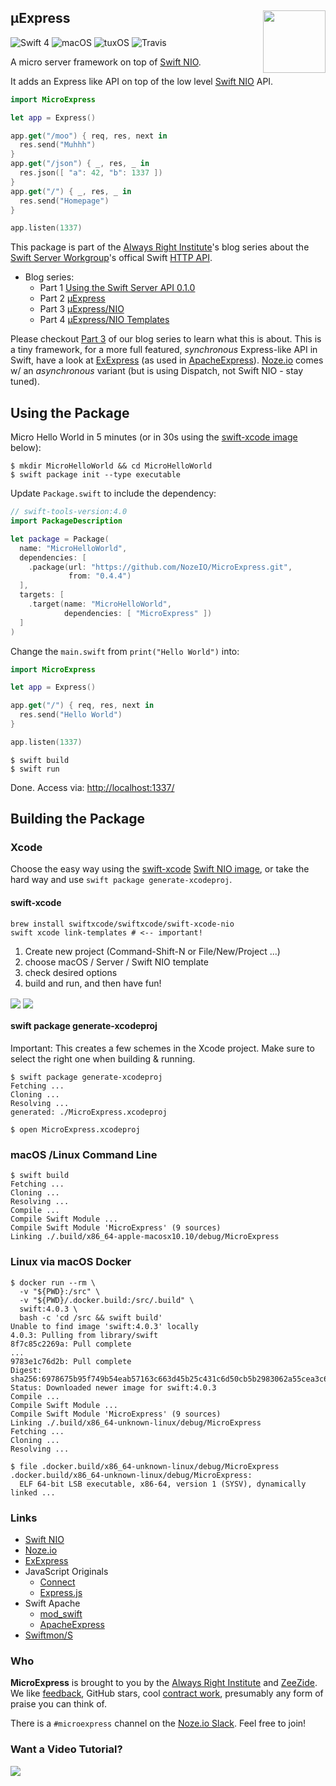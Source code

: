 <h2>µExpress
  <img src="http://zeezide.com/img/MicroExpressIcon1024.png"
       align="right" width="100" height="100" />
</h2>

![Swift 4](https://img.shields.io/badge/swift-4-blue.svg)
![macOS](https://img.shields.io/badge/os-macOS-green.svg?style=flat)
![tuxOS](https://img.shields.io/badge/os-tuxOS-green.svg?style=flat)
![Travis](https://travis-ci.org/NozeIO/MicroExpress.svg?branch=master)

A micro server framework on top of
[Swift NIO](https://github.com/apple/swift-nio).

It adds an Express like API on top of the 
low level [Swift NIO](https://github.com/apple/swift-nio/tree/1.1.0) API.
```swift
import MicroExpress

let app = Express()

app.get("/moo") { req, res, next in
  res.send("Muhhh")
}
app.get("/json") { _, res, _ in
  res.json([ "a": 42, "b": 1337 ])
}
app.get("/") { _, res, _ in
  res.send("Homepage")
}

app.listen(1337)
```


This package is part of the 
[Always Right Institute](http://www.alwaysrightinstitute.com)'s
blog series about the 
[Swift Server Workgroup](https://swift.org/server-apis/)'s
offical Swift
[HTTP API](https://github.com/swift-server/http).

- Blog series:
  - Part 1 [Using the Swift Server API 0.1.0](http://www.alwaysrightinstitute.com/http-010/)
  - Part 2 [µExpress](http://www.alwaysrightinstitute.com/microexpress/)
  - Part 3 [µExpress/NIO](http://www.alwaysrightinstitute.com/microexpress-nio)
  - Part 4 [µExpress/NIO Templates](http://www.alwaysrightinstitute.com/microexpress-nio-templates)

Please checkout [Part 3](http://www.alwaysrightinstitute.com/microexpress-nio)
of our blog series to learn what this is about.
This is a tiny framework, for a more full featured, *synchronous*
Express-like API in Swift, have a look at 
[ExExpress](https://github.com/modswift/ExExpress)
(as used in [ApacheExpress](http://apacheexpress.io)).
[Noze.io](http://noze.io) comes w/ an *asynchronous* variant (but is using
Dispatch, not Swift NIO - stay tuned).


## Using the Package

Micro Hello World in 5 minutes (or in 30s using the 
[swift-xcode image](#swift-xcode) below):

```shell
$ mkdir MicroHelloWorld && cd MicroHelloWorld
$ swift package init --type executable
```

Update `Package.swift` to include the dependency:
```swift
// swift-tools-version:4.0
import PackageDescription

let package = Package(
  name: "MicroHelloWorld",
  dependencies: [
    .package(url: "https://github.com/NozeIO/MicroExpress.git", 
             from: "0.4.4")
  ],
  targets: [
    .target(name: "MicroHelloWorld",
            dependencies: [ "MicroExpress" ])
  ]
)
```

Change the `main.swift` from `print("Hello World")` into:
```swift
import MicroExpress

let app = Express()

app.get("/") { req, res, next in
  res.send("Hello World")
}

app.listen(1337)
```

```shell
$ swift build
$ swift run
```

Done. Access via: [http://localhost:1337/](http://localhost:1337/)


## Building the Package

### Xcode

Choose the easy way using the 
[swift-xcode](https://swiftxcode.github.io)
[Swift NIO image](https://github.com/SwiftXcode/SwiftNIO_XcodeImage),
or take the hard way and use `swift package generate-xcodeproj`.

#### swift-xcode

```shell
brew install swiftxcode/swiftxcode/swift-xcode-nio
swift xcode link-templates # <-- important!
```

1. Create new project (Command-Shift-N or File/New/Project ...)
2. choose macOS / Server / Swift NIO template
3. check desired options
4. build and run, and then have fun!

<img src="http://zeezide.com/img/microexpress-nio/01-new-project.jpg" align="center" />

<img src="http://zeezide.com/img/microexpress-nio/02-new-project.jpg" align="center" />

#### swift package generate-xcodeproj

Important: This creates a few schemes in the Xcode project. Make sure to
           select the right one when building & running.

```shell
$ swift package generate-xcodeproj
Fetching ...
Cloning ...
Resolving ...
generated: ./MicroExpress.xcodeproj

$ open MicroExpress.xcodeproj
```

### macOS /Linux Command Line

```shell
$ swift build
Fetching ...
Cloning ...
Resolving ...
Compile ...
Compile Swift Module ...
Compile Swift Module 'MicroExpress' (9 sources)
Linking ./.build/x86_64-apple-macosx10.10/debug/MicroExpress
```

### Linux via macOS Docker

```shell
$ docker run --rm \
  -v "${PWD}:/src" \
  -v "${PWD}/.docker.build:/src/.build" \
  swift:4.0.3 \
  bash -c 'cd /src && swift build'
Unable to find image 'swift:4.0.3' locally
4.0.3: Pulling from library/swift
8f7c85c2269a: Pull complete 
...
9783e1c76d2b: Pull complete 
Digest: sha256:6978675b95f749b54eab57163c663d45b25c431c6d50cb5b2983062a55cea3c6
Status: Downloaded newer image for swift:4.0.3
Compile ...
Compile Swift Module ...
Compile Swift Module 'MicroExpress' (9 sources)
Linking ./.build/x86_64-unknown-linux/debug/MicroExpress
Fetching ...
Cloning ...
Resolving ...

$ file .docker.build/x86_64-unknown-linux/debug/MicroExpress
.docker.build/x86_64-unknown-linux/debug/MicroExpress: 
  ELF 64-bit LSB executable, x86-64, version 1 (SYSV), dynamically linked ...
```


### Links

- [Swift NIO](https://github.com/apple/swift-nio)
- [Noze.io](http://noze.io)
- [ExExpress](https://github.com/modswift/ExExpress)
- JavaScript Originals
  - [Connect](https://github.com/senchalabs/connect)
  - [Express.js](http://expressjs.com/en/starter/hello-world.html)
- Swift Apache
  - [mod_swift](http://mod-swift.org)
  - [ApacheExpress](http://apacheexpress.io)
- [Swiftmon/S](https://github.com/NozeIO/swiftmons)

### Who

**MicroExpress** is brought to you by
the
[Always Right Institute](http://www.alwaysrightinstitute.com)
and
[ZeeZide](http://zeezide.de).
We like 
[feedback](https://twitter.com/ar_institute), 
GitHub stars, 
cool [contract work](http://zeezide.com/en/services/services.html),
presumably any form of praise you can think of.

There is a `#microexpress` channel on the 
[Noze.io Slack](http://slack.noze.io/). Feel free to join!


### Want a Video Tutorial?

<img src="http://zeezide.com/img/swift-nio-cows.gif" />

